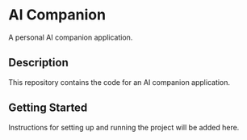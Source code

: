 # AI Companion

A personal AI companion application.

## Description
This repository contains the code for an AI companion application.

## Getting Started
Instructions for setting up and running the project will be added here.
